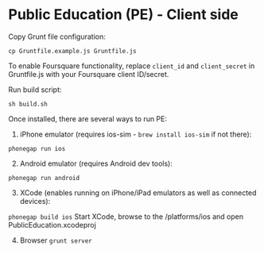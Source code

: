 Public Education (PE) - Client side
================

Copy Grunt file configuration:

```cp Gruntfile.example.js Gruntfile.js```

To enable Foursquare functionality, replace ```client_id``` and ```client_secret``` in Gruntfile.js with your Foursquare client ID/secret.

Run build script:

```sh build.sh```

Once installed, there are several ways to run PE:

1. iPhone emulator (requires ios-sim - ``brew install ios-sim`` if not there):

```phonegap run ios```


2. Android emulator (requires Android dev tools):

```phonegap run android```

3. XCode (enables running on iPhone/iPad emulators as well as connected devices):

```phonegap build ios```
Start XCode, browse to the <src>/platforms/ios and open PublicEducation.xcodeproj

4. Browser
```grunt server```
